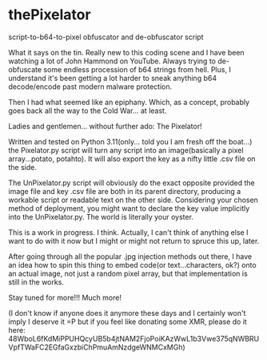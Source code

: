 # thePixelator
script-to-b64-to-pixel obfuscator and de-obfuscator script

What it says on the tin.
Really new to this coding scene and I have been watching a lot of John Hammond on YouTube. Always trying to de-obfuscate some endless procession of b64 strings from hell. Plus, I understand it's been getting a lot harder to sneak anything b64 decode/encode past modern malware protection.

Then I had what seemed like an epiphany. Which, as a concept, probably goes back all the way to the Cold War... at least.

Ladies and gentlemen... without further ado: The Pixelator!

Written and tested on Python 3.11(only... told you I am fresh off the boat...) the Pixelator.py script will turn any script into an image(basically a pixel array...potato, potahto). It will also export the key as a nifty little .csv file on the side.

The UnPixelator.py script will obviously do the exact opposite provided the image file and key .csv file are both in its parent directory, producing a workable script or readable text on the other side. Considering your chosen method of deployment, you might want to declare the key value implicitly into the UnPixelator.py. The world is literally your oyster.

This is a work in progress. I think. Actually, I can't think of anything else I want to do with it now but I might or might not return to spruce this up, later.

After going through all the popular .jpg injection methods out there, I have an idea how to spin this thing to embed code(or text...characters, ok?) onto an actual image, not just a random pixel array, but that implementation is still in the works.

Stay tuned for more!!! Much more!

(I don't know if anyone does it anymore these days and I certainly won't imply I deserve it =P but if you feel like donating some XMR, please do it here: 48WboL6fKdMiPPUHQcyUB5b4jtNAM2FjoPoiKAzWwL1b3Vwe375qNWBRUVpfTWaFC2EGfaGxzbiChPmuAmNzdgeWNMCxMGh)

